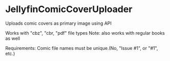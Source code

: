 # JellyfinComicCoverUploader
Uploads comic covers as primary image using API

Works with "cbz", "cbr, "pdf" file types
Note: also works with regular books as well

Requirements:
Comic file names must be unique.(No, "Issue #1", or "#1", etc.)

